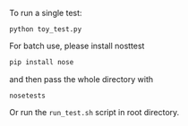 To run a single test:
```
python toy_test.py
```

For batch use, please install nosttest 
```sh
pip install nose
```
and then pass the whole directory with

```
nosetests
```

Or run the `run_test.sh` script in root directory.

